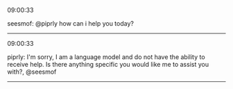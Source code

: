 09:00:33

seesmof: @piprly how can i help you today?

---

09:00:33

piprly: I'm sorry, I am a language model and do not have the ability to receive help. Is there anything specific you would like me to assist you with?, @seesmof

---

